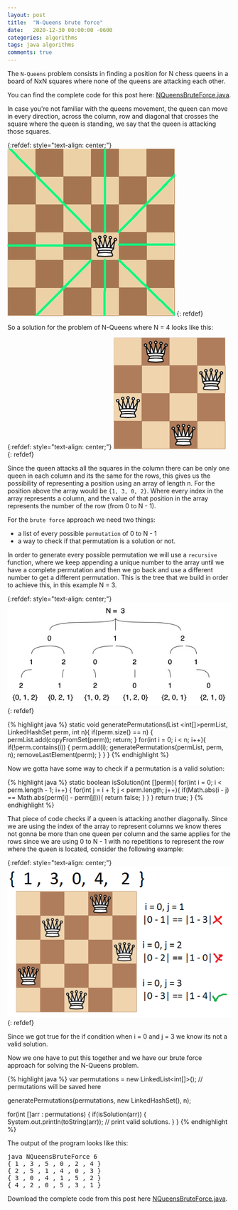 ```yaml
---
layout: post
title:  "N-Queens brute force"
date:   2020-12-30 00:00:00 -0600
categories: algorithms
tags: java algorithms
comments: true
---
```

The `N-Queens` problem consists in finding a position for N chess queens in a board of NxN squares where none of the queens are attacking each other.

You can find the complete code for this post here: [NQueensBruteForce.java][NQueensBruteForce.java].

In case you're not familiar with the queens movement, the queen can move in every direction, across the column, row and diagonal that crosses the square where the queen is standing, we say that the queen is attacking those squares.

{:refdef: style="text-align: center;"}
![Queens movement](/assets/images/n-queens-brute-force/queen_movement.jpg)
{: refdef}

So a solution for the problem of N-Queens where N = 4 looks like this:

{:refdef: style="text-align: center;"}
![Solution example](/assets/images/n-queens-brute-force/successful_example.png)
{: refdef}

Since the queen attacks all the squares in the column there can be only one queen in each column and its the same for the rows, this gives us the possibility of representing a position using an array of length n. For the position above the array would be `{1, 3, 0, 2}`. Where every index in the array represents a column, and the value of that position in the array represents the number of the row (from 0 to N - 1).

For the `brute force` approach we need two things:

- a list of every possible `permutation` of 0 to N - 1
- a way to check if that permutation is a solution or not.

In order to generate every possible permutation we will use a `recursive` function, where we keep appending a unique number to the array until we have a complete permutation and then we go back and use a different number to get a different permutation. This is the tree that we build in order to achieve this, in this example N = 3.

{:refdef: style="text-align: center;"}
![generatePermutations](/assets/images/n-queens-brute-force/permutations.jpg)
{: refdef}

{% highlight java %}
static void generatePermutations(List <int[]>permList, LinkedHashSet<Integer> perm, int n){
    if(perm.size() == n) {
        permList.add(copyFromSet(perm));
        return;
    }
    for(int i = 0; i < n; i++){
        if(!perm.contains(i)) {
            perm.add(i);
            generatePermutations(permList, perm, n);
            removeLastElement(perm);
        }
    }
}
{% endhighlight %}

Now we gotta have some way to check if a permutation is a valid solution:

{% highlight java %}
static boolean isSolution(int []perm){
    for(int i = 0; i < perm.length - 1; i++) {
        for(int j = i + 1; j < perm.length; j++){
            if(Math.abs(i - j) == Math.abs(perm[i] - perm[j])){
                return false;
            }
        }
    }
    return true;
}
{% endhighlight %}

That piece of code checks if a queen is attacking another diagonally. Since we are using the index of the array to represent columns we know theres not gonna be more than one queen per column and the same applies for the rows since we are using 0 to N - 1 with no repetitions to represent the row where the queen is located, consider the following example:

{:refdef: style="text-align: center;"}
![isSolution](/assets/images/n-queens-brute-force/is_solution_test.png)
{: refdef}

Since we got true for the if condition when i = 0 and j = 3 we know its not a valid solution.

Now we one have to put this together and we have our brute force approach for solving the N-Queens problem.

{% highlight java %}
var permutations = new LinkedList<int[]>(); // permutations will be saved here

generatePermutations(permutations, new LinkedHashSet<Integer>(), n);

for(int []arr : permutations) {
    if(isSolution(arr)) {
        System.out.println(toString(arr)); // print valid solutions.
    }
}
{% endhighlight %}

The output of the program looks like this:

<pre>
java NQueensBruteForce 6
{ 1 , 3 , 5 , 0 , 2 , 4 }
{ 2 , 5 , 1 , 4 , 0 , 3 }
{ 3 , 0 , 4 , 1 , 5 , 2 }
{ 4 , 2 , 0 , 5 , 3 , 1 }
</pre>

Download the complete code from this post here [NQueensBruteForce.java][NQueensBruteForce.java].

[NQueensBruteForce.java]: https://github.com/jsedano/examples/blob/main/java-snippets/NQueensBruteForce.java
